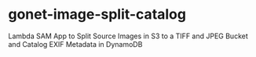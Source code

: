 # gonet-image-split-catalog
Lambda SAM App to Split Source Images in S3 to a TIFF and JPEG Bucket and Catalog EXIF Metadata in DynamoDB
